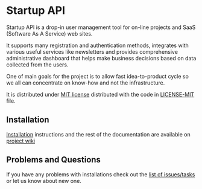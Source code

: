 # Startup API

Startup API is a drop-in user management tool for on-line projects and SaaS (Software As A Service) web sites.

It supports many registration and authentication methods, integrates with various useful services like newsletters and provides comprehensive administrative dashboard that helps make business decisions based on data collected from the users.

One of main goals for the project is to allow fast idea-to-product cycle so we all can concentrate on know-how and not the infrastructure.

It is distributed under [MIT license](http://opensource.org/licenses/MIT) distributed with the code in [LICENSE-MIT](https://github.com/StartupAPI/users/blob/master/LICENSE-MIT) file.

## Installation
[Installation](https://github.com/StartupAPI/users/wiki/Installation) instructions and the rest of the documentation are available on [project wiki](https://github.com/StartupAPI/users/wiki)

## Problems and Questions

If you have any problems with installations check out the [list of issues/tasks](https://github.com/StartupAPI/users/issues) or let us know about new one.
